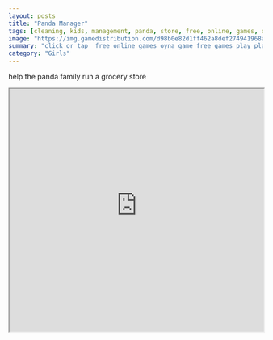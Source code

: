 ```yaml
---
layout: posts
title: "Panda Manager"
tags: [cleaning, kids, management, panda, store, free, online, games, oyna, game, free, games, play, play, games]
image: "https://img.gamedistribution.com/d98b0e82d1ff462a8def274941968ab4.jpg"
summary: "click or tap  free online games oyna game free games play play games"
category: "Girls"
---
```


help the panda family run a grocery store

<iframe width="100%" height="480px;" src="https://html5.gamedistribution.com/d98b0e82d1ff462a8def274941968ab4/"></iframe>